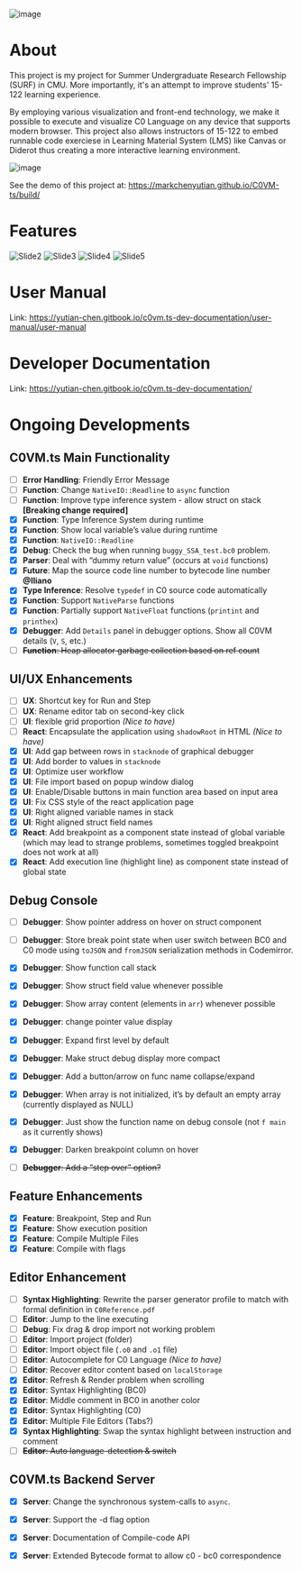 ![image](https://user-images.githubusercontent.com/47029019/177197388-a7884f33-ae32-45bb-91de-139a8ff04cbf.png)

# About

This project is my project for Summer Undergraduate Research Fellowship (SURF) in CMU. More importantly, it's an attempt to improve students' 15-122 learning experience.

By employing various visualization and front-end technology, we make it possible to execute and visualize C0 Language on any device that supports modern browser. This project also allows instructors of 15-122 to embed runnable code exerciese in Learning Material System (LMS) like Canvas or Diderot thus creating a more interactive learning environment.

![image](https://user-images.githubusercontent.com/47029019/177198127-8f17d13b-e09f-4d1c-b214-b3bcad33e9ae.png)

See the demo of this project at: https://markchenyutian.github.io/C0VM-ts/build/

# Features

![Slide2](https://user-images.githubusercontent.com/47029019/188786107-2c936dd6-f0c8-4102-9e97-f93d9c37dd39.png)
![Slide3](https://user-images.githubusercontent.com/47029019/188786109-3a2f0b60-d1ed-4edd-a8c8-74effcd206e2.png)
![Slide4](https://user-images.githubusercontent.com/47029019/188786411-43c66821-0f21-434f-a270-c0f500c5f5d2.png)
![Slide5](https://user-images.githubusercontent.com/47029019/188787516-47821a85-5cd3-4394-9b8a-318138442aa0.png)

# User Manual

Link: https://yutian-chen.gitbook.io/c0vm.ts-dev-documentation/user-manual/user-manual

# Developer Documentation

Link: https://yutian-chen.gitbook.io/c0vm.ts-dev-documentation/

# Ongoing Developments 

## C0VM.ts Main Functionality

- [ ] **Error Handling**: Friendly Error Message
- [ ] **Function**: Change `NativeIO::Readline` to `async` function
- [ ] **Function**: Improve type inference system - allow struct on stack **[Breaking change required]**
- [x] **Function**: Type Inference System during runtime
- [x] **Function**: Show local variable’s value during runtime
- [x] **Function**: `NativeIO::Readline`
- [x] **Debug**: Check the bug when running `buggy_SSA_test.bc0` problem.
- [x] **Parser**: Deal with “dummy return value” (occurs at `void` functions)
- [x] **Future**: Map the source code line number to bytecode line number **@Iliano**
- [x] **Type Inference**: Resolve `typedef` in C0 source code automatically
- [x] **Function**: Support `NativeParse` functions
- [x] **Function**: Partially support `NativeFloat` functions (`printint` and `printhex`)
- [x] **Debugger**: Add `Details` panel in debugger options. Show all C0VM details (`V`, `S`, etc.)
- [ ] <del>**Function**: Heap allocator garbage collection based on ref count</del>

## UI/UX Enhancements

- [ ] **UX**: Shortcut key for Run and Step
- [ ] **UX**: Rename editor tab on second-key click
- [ ] **UI**: flexible grid proportion *(Nice to have)*
- [ ] **React**: Encapsulate the application using `shadowRoot` in HTML *(Nice to have)*
- [x] **UI**: Add gap between rows in `stacknode` of graphical debugger
- [x] **UI**: Add border to values in `stacknode`
- [x] **UI**: Optimize user workflow
- [x] **UI**: File import based on popup window dialog
- [x] **UI**: Enable/Disable buttons in main function area based on input area
- [x] **UI**: Fix CSS style of the react application page
- [x] **UI**: Right aligned variable names in stack
- [x] **UI**: Right aligned struct field names
- [x] **React**: Add breakpoint as a component state instead of global variable (which may lead to strange problems, sometimes toggled breakpoint does not work at all)
- [x] **React**: Add execution line (highlight line) as component state instead of global state

## Debug Console

- [ ] **Debugger**: Show pointer address on hover on struct component
- [ ] **Debugger**: Store break point state when user switch between BC0 and C0 mode using `toJSON` and `fromJSON` serialization methods in Codemirror.
- [x] **Debugger**: Show function call stack
- [x] **Debugger**: Show struct field value whenever possible
- [x] **Debugger**: Show array content (elements in `arr`) whenever possible
- [x] **Debugger**: change pointer value display
- [x] **Debugger**: Expand first level by default
- [x] **Debugger**: Make struct debug display more compact
- [x] **Debugger**: Add a button/arrow on func name collapse/expand
- [x] **Debugger**: When array is not initialized, it’s by default an empty array (currently displayed as NULL)
- [x] **Debugger**: Just show the function name on debug console (not `f main` as it currently shows)
- [x] **Debugger**: Darken breakpoint column on hover
- [ ] <del>**Debugger**: Add a “step over” option?</del>


## Feature Enhancements

- [x] **Feature**: Breakpoint, Step and Run
- [x] **Feature**: Show execution position
- [x] **Feature**: Compile Multiple Files
- [x] **Feature**: Compile with flags

## Editor Enhancement

- [ ] **Syntax Highlighting**: Rewrite the parser generator profile to match with formal definition in `C0Reference.pdf`
- [ ] **Editor**: Jump to the line executing
- [ ] **Debug**: Fix drag & drop import not working problem
- [ ] **Editor**: Import project (folder)
- [ ] **Editor**: Import object file (`.o0` and `.o1` file)
- [ ] **Editor**: Autocomplete for C0 Language *(Nice to have)*
- [ ] **Editor**: Recover editor content based on `localStorage`
- [x] **Editor**: Refresh & Render problem when scrolling
- [x] **Editor**: Syntax Highlighting (BC0)
- [x] **Editor**: Middle comment in BC0 in another color
- [x] **Editor**: Syntax Highlighting (C0)
- [x] **Editor**: Multiple File Editors (Tabs?)
- [x] **Syntax Highlighting**: Swap the syntax highlight between instruction and comment
- [ ] <del>**Editor**: Auto language-detection & switch</del>

## C0VM.ts Backend Server

- [x] **Server**: Change the synchronous system-calls to `async`.
- [x] **Server**: Support the -d flag option
- [x] **Server**: Documentation of Compile-code API
- [x] **Server**: Extended Bytecode format to allow c0 - bc0 correspondence

